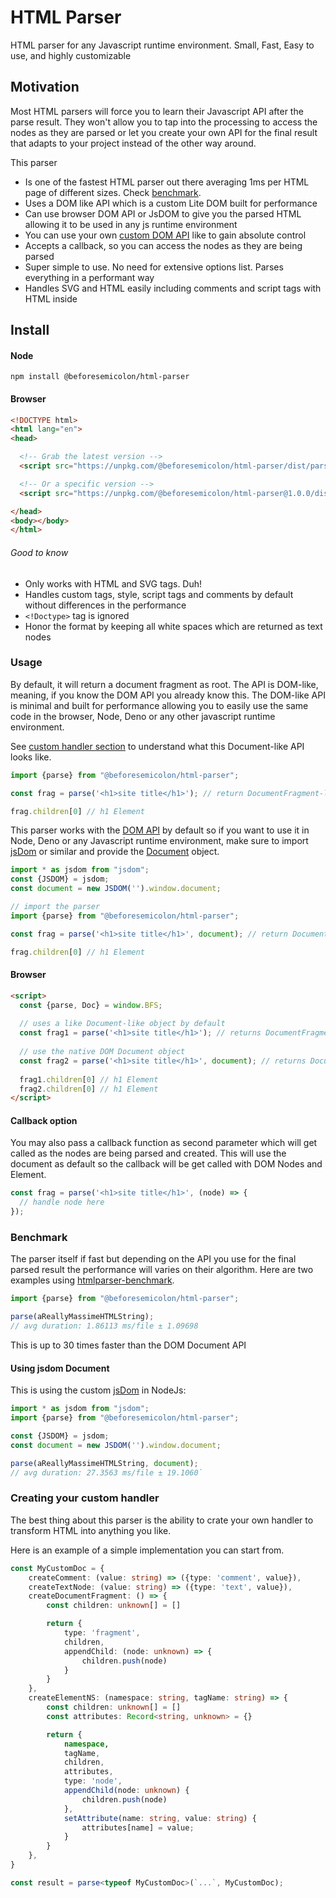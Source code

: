 # HTML Parser
HTML parser for any Javascript runtime environment. Small, Fast, Easy to use, and highly customizable

## Motivation
Most HTML parsers will force you to learn their Javascript API after the parse result. 
They won't allow you to tap into the processing to access the nodes as they are parsed or let you create your own API 
for the final result that adapts to your project instead of the other way around.

This parser
- Is one of the fastest HTML parser out there averaging 1ms per HTML page of different sizes. Check [benchmark](#benchmark).
- Uses a DOM like API which is a custom Lite DOM built for performance
- Can use browser DOM API or JsDOM to give you the parsed HTML allowing it to be used in any js runtime environment
- You can use your own [custom DOM API](#creating-your-custom-handler) like to gain absolute control
- Accepts a callback, so you can access the nodes as they are being parsed
- Super simple to use. No need for extensive options list. Parses everything in a performant way
- Handles SVG and HTML easily including comments and script tags with HTML inside

## Install 

#### Node
```
npm install @beforesemicolon/html-parser
```

#### Browser

```html
<!DOCTYPE html>
<html lang="en">
<head>

  <!-- Grab the latest version -->
  <script src="https://unpkg.com/@beforesemicolon/html-parser/dist/parser-client.min.js"></script>

  <!-- Or a specific version -->
  <script src="https://unpkg.com/@beforesemicolon/html-parser@1.0.0/dist/parser-client.min.js"></script>

</head>
<body></body>
</html>
```

###### Good to know
- Only works with HTML and SVG tags. Duh!
- Handles custom tags, style, script tags and comments by default without differences in the performance
- `<!Doctype>` tag is ignored
- Honor the format by keeping all white spaces which are returned as text nodes

### Usage
By default, it will return a document fragment as root. The API is DOM-like, meaning, if you know the DOM
API you already know this. The DOM-like API is minimal and built for performance allowing you to easily
use the same code in the browser, Node, Deno or any other javascript runtime environment.

See [custom handler section](#creating-your-custom-handler) to understand what this Document-like API looks like.

```js
import {parse} from "@beforesemicolon/html-parser";

const frag = parse('<h1>site title</h1>'); // return DocumentFragment-like object

frag.children[0] // h1 Element
```

This parser works with the [DOM API](https://developer.mozilla.org/en-US/docs/Web/API/Document_Object_Model) by default so if you want to use it in Node, Deno or any Javascript runtime environment,
make sure to import [jsDom](https://www.npmjs.com/package/jsdom) or similar and provide the [Document](https://developer.mozilla.org/en-US/docs/Web/API/Document) object.
```js
import * as jsdom from "jsdom";
const {JSDOM} = jsdom;
const document = new JSDOM('').window.document;

// import the parser
import {parse} from "@beforesemicolon/html-parser";

const frag = parse('<h1>site title</h1>', document); // return DocumentFragment

frag.children[0] // h1 Element
```

#### Browser

```html
<script>
  const {parse, Doc} = window.BFS;
  
  // uses a like Document-like object by default
  const frag1 = parse('<h1>site title</h1>'); // returns DocumentFragment-like
  
  // use the native DOM Document object
  const frag2 = parse('<h1>site title</h1>', document); // returns DocumentFragment object
  
  frag1.children[0] // h1 Element
  frag2.children[0] // h1 Element
</script>
```

#### Callback option
You may also pass a callback function as second parameter which will get called as the nodes are being parsed
and created. This will use the document as default so the callback will be get called with DOM Nodes and Element.

```js
const frag = parse('<h1>site title</h1>', (node) => {
  // handle node here
});
```

### Benchmark
The parser itself if fast but depending on the API you use for the final parsed result the performance will varies
on their algorithm. Here are two examples using [htmlparser-benchmark](https://github.com/AndreasMadsen/htmlparser-benchmark).

```ts
import {parse} from "@beforesemicolon/html-parser";

parse(aReallyMassimeHTMLString);
// avg duration: 1.86113 ms/file ± 1.09698
```
This is up to 30 times faster than the DOM Document API

#### Using jsdom Document
This is using the custom [jsDom](https://www.npmjs.com/package/jsdom) in NodeJs:

```ts
import * as jsdom from "jsdom";
import {parse} from "@beforesemicolon/html-parser";

const {JSDOM} = jsdom;
const document = new JSDOM('').window.document;

parse(aReallyMassimeHTMLString, document);
// avg duration: 27.3563 ms/file ± 19.1060`
```

### Creating your custom handler
The best thing about this parser is the ability to crate your own handler
to transform HTML into anything you like.

Here is an example of a simple implementation you can start from.

```ts
const MyCustomDoc = {
	createComment: (value: string) => ({type: 'comment', value}),
	createTextNode: (value: string) => ({type: 'text', value}),
	createDocumentFragment: () => {
		const children: unknown[] = []

		return {
			type: 'fragment',
			children,
			appendChild: (node: unknown) => {
				children.push(node)
			}
		}
	},
	createElementNS: (namespace: string, tagName: string) => {
		const children: unknown[] = []
		const attributes: Record<string, unknown> = {}

		return {
			namespace,
			tagName,
			children,
			attributes,
			type: 'node',
			appendChild(node: unknown) {
				children.push(node)
			},
			setAttribute(name: string, value: string) {
				attributes[name] = value;
			}
		}
	},
}

const result = parse<typeof MyCustomDoc>(`...`, MyCustomDoc);
```
